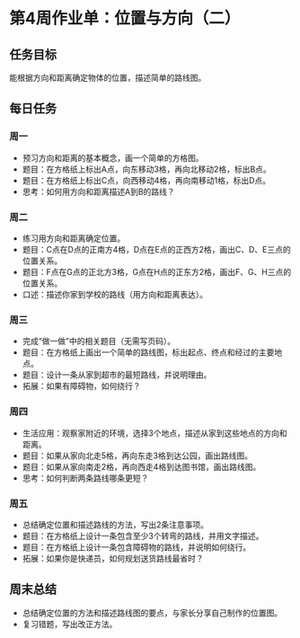 # 第4周作业单：位置与方向（二）

## 任务目标

能根据方向和距离确定物体的位置，描述简单的路线图。

## 每日任务

### 周一
- 预习方向和距离的基本概念，画一个简单的方格图。
- 题目：在方格纸上标出A点，向东移动3格，再向北移动2格，标出B点。
- 题目：在方格纸上标出C点，向西移动4格，再向南移动1格，标出D点。
- 思考：如何用方向和距离描述A到B的路线？

### 周二
- 练习用方向和距离确定位置。
- 题目：C点在D点的正南方4格，D点在E点的正西方2格，画出C、D、E三点的位置关系。
- 题目：F点在G点的正北方3格，G点在H点的正东方2格，画出F、G、H三点的位置关系。
- 口述：描述你家到学校的路线（用方向和距离表达）。

### 周三
- 完成“做一做”中的相关题目（无需写页码）。
- 题目：在方格纸上画出一个简单的路线图，标出起点、终点和经过的主要地点。
- 题目：设计一条从家到超市的最短路线，并说明理由。
- 拓展：如果有障碍物，如何绕行？

### 周四
- 生活应用：观察家附近的环境，选择3个地点，描述从家到这些地点的方向和距离。
- 题目：如果从家向北走5格，再向东走3格到达公园，画出路线图。
- 题目：如果从家向南走2格，再向西走4格到达图书馆，画出路线图。
- 思考：如何判断两条路线哪条更短？

### 周五
- 总结确定位置和描述路线的方法，写出2条注意事项。
- 题目：在方格纸上设计一条包含至少3个转弯的路线，并用文字描述。
- 题目：在方格纸上设计一条包含障碍物的路线，并说明如何绕行。
- 拓展：如果你是快递员，如何规划送货路线最省时？

## 周末总结

- 总结确定位置的方法和描述路线图的要点，与家长分享自己制作的位置图。
- 复习错题，写出改正方法。
